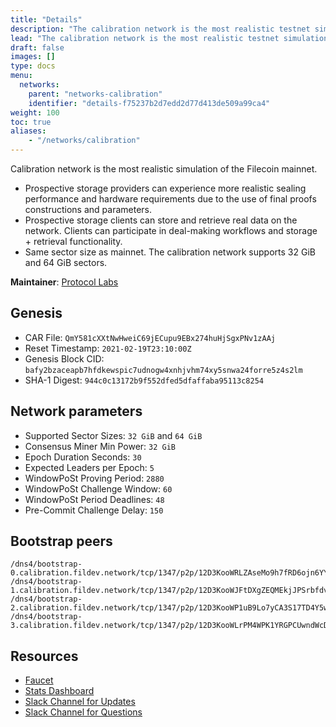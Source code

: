 ```yaml
---
title: "Details"
description: "The calibration network is the most realistic testnet simulation of the Filecoin mainnet."
lead: "The calibration network is the most realistic testnet simulation of the Filecoin mainnet."
draft: false
images: []
type: docs
menu:
  networks:
    parent: "networks-calibration"
    identifier: "details-f75237b2d7edd2d77d413de509a99ca4"
weight: 100
toc: true
aliases:
    - "/networks/calibration"
---
```


Calibration network is the most realistic simulation of the Filecoin mainnet.

- Prospective storage providers can experience more realistic sealing performance and hardware requirements due to the use of final proofs constructions and parameters.
- Prospective storage clients can store and retrieve real data on the network. Clients can participate in deal-making workflows and storage + retrieval functionality.
- Same sector size as mainnet. The calibration network supports 32 GiB and 64 GiB sectors.

**Maintainer**: [Protocol Labs](https://protocol.ai)

## Genesis

- CAR File: `QmY581cXXtNwHweiC69jECupu9EBx274huHjSgxPNv1zAAj`
- Reset Timestamp: `2021-02-19T23:10:00Z`
- Genesis Block CID: `bafy2bzaceapb7hfdkewspic7udnogw4xnhjvhm74xy5snwa24forre5z4s2lm`
- SHA-1 Digest: `944c0c13172b9f552dfed5dfaffaba95113c8254`

## Network parameters

- Supported Sector Sizes: `32 GiB` and `64 GiB`
- Consensus Miner Min Power: `32 GiB`
- Epoch Duration Seconds: `30`
- Expected Leaders per Epoch: `5`
- WindowPoSt Proving Period: `2880`
- WindowPoSt Challenge Window: `60`
- WindowPoSt Period Deadlines: `48`
- Pre-Commit Challenge Delay: `150`

## Bootstrap peers

```plaintext
/dns4/bootstrap-0.calibration.fildev.network/tcp/1347/p2p/12D3KooWRLZAseMo9h7fRD6ojn6YYDXHsBSavX5YmjBZ9ngtAEec
/dns4/bootstrap-1.calibration.fildev.network/tcp/1347/p2p/12D3KooWJFtDXgZEQMEkjJPSrbfdvh2xfjVKrXeNFG1t8ioJXAzv
/dns4/bootstrap-2.calibration.fildev.network/tcp/1347/p2p/12D3KooWP1uB9Lo7yCA3S17TD4Y5wStP5Nk7Vqh53m8GsFjkyujD
/dns4/bootstrap-3.calibration.fildev.network/tcp/1347/p2p/12D3KooWLrPM4WPK1YRGPCUwndWcDX8GCYgms3DiuofUmxwvhMCn
```

## Resources

- [Faucet](https://faucet.calibration.fildev.network/)
- [Stats Dashboard](https://stats.calibration.fildev.network/)
- [Slack Channel for Updates](https://filecoinproject.slack.com/archives/C01AC6999KQ)
- [Slack Channel for Questions](https://filecoinproject.slack.com/archives/CEGN061C5)
<!--REVIEWED!-->